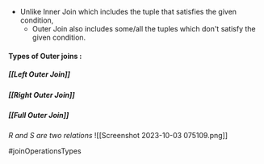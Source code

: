 - Unlike Inner Join which includes the tuple that satisfies the given condition,
	- Outer Join also includes some/all the tuples which don't satisfy the given condition.

#### Types of Outer joins :

##### [[Left Outer Join]]
##### [[Right Outer Join]]
##### [[Full Outer Join]]

*R and S are two relations*
![[Screenshot 2023-10-03 075109.png]]

#joinOperationsTypes 